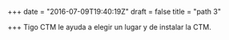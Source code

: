 +++
date = "2016-07-09T19:40:19Z"
draft = false
title = "path 3"

+++
Tigo CTM le ayuda a elegir un lugar y de instalar la CTM.